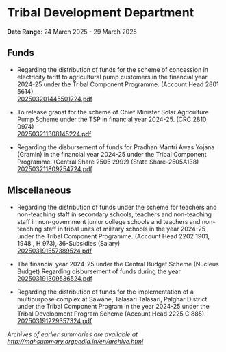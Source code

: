 # Tribal Development Department

**Date Range**: 24 March 2025 - 29 March 2025


## Funds
- Regarding the distribution of funds for the scheme of concession in electricity tariff to agricultural pump customers in the financial year 2024-25 under the Tribal Component Programme. (Account Head 2801 5614)\
  [202503201445501724.pdf](https://gr.maharashtra.gov.in/Site/Upload/Government%20Resolutions/English/202503201445501724.pdf)

- To release granat for the scheme of Chief Minister Solar Agriculture Pump Scheme under the TSP in financial year 2024-25. (CRC 2810 0974)\
  [202503211308145224.pdf](https://gr.maharashtra.gov.in/Site/Upload/Government%20Resolutions/English/202503211308145224.pdf)

- Regarding the disbursement of funds for Pradhan Mantri Awas Yojana (Gramin) in the financial year 2024-25 under the Tribal Component Programme. (Central Share 2505 2992) (State Share-2505A138)\
  [202503211809254724.pdf](https://gr.maharashtra.gov.in/Site/Upload/Government%20Resolutions/English/202503211809254724.pdf)

## Miscellaneous
- Regarding the distribution of funds under the scheme for teachers and non-teaching staff in secondary schools, teachers and non-teaching staff in non-government junior college schools and teachers and non-teaching staff in tribal units of military schools in the year 2024-25 under the Tribal Component Programme. (Account Head 2202 1901, 1948 , H 973), 36-Subsidies (Salary)\
  [202503191557389524.pdf](https://gr.maharashtra.gov.in/Site/Upload/Government%20Resolutions/English/202503191557389524.pdf)

- The financial year 2024-25 under the Central Budget Scheme (Nucleus                           Budget) Regarding disbursement of funds during the year.\
  [202503191309536524.pdf](https://gr.maharashtra.gov.in/Site/Upload/Government%20Resolutions/English/202503191309536524.pdf)

- Regarding the distribution of funds for the implementation of a multipurpose complex at Sawane, Talasari Talasari, Palghar District under the Tribal Component Program in the year 2024-25 under the Tribal Development Program Scheme (Account Head 2225 C 885).\
  [202503191229357324.pdf](https://gr.maharashtra.gov.in/Site/Upload/Government%20Resolutions/English/202503191229357324.pdf)


*Archives of earlier summaries are available at http://mahsummary.orgpedia.in/en/archive.html*